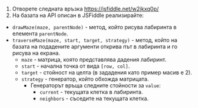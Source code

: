 1. Отворете следната връзка https://jsfiddle.net/w2jkxq0p/
2. На базата на API описан в JSFiddle реализирайте:
  - `drawMaze(maze, parentNode)` - метод, който рисува лабиринта в елемента `parentNode`.
  - `traverseMaze(maze, start, target, strategy)` - метод, който на базата на подадените аргументи открива път в лабиринта и го рисува на екрана.
    - `maze` - матрица, която представлява дадения лабиринт.
    - `start` - начална точка от вида `[row, col]`.
    - `target` - стойност на целта (в зададения като пример масив е 2).
    - `strategy` - генератор, който обхожда матрицата.
      - Генераторът връща следните стойности за `value`:
        - `current` - текущата клетка в лабиринта.
        - `neighbors` - съседите на текущата клетка.